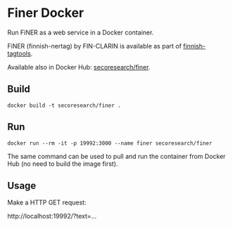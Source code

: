 # Finer Docker

Run FiNER as a web service in a Docker container.

FiNER (finnish-nertag) by FIN-CLARIN is available as part of [finnish-tagtools](https://korp.csc.fi/download/finnish-tagtools/).

Available also in Docker Hub: [secoresearch/finer](https://hub.docker.com/r/secoresearch/finer/).

## Build

`docker build -t secoresearch/finer .`

## Run

`docker run --rm -it -p 19992:3000 --name finer secoresearch/finer`

The same command can be used to pull and run the container from Docker Hub (no need to build the image first).

## Usage

Make a HTTP GET request:

http://localhost:19992/?text=...
